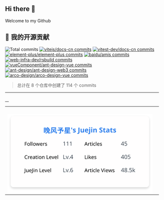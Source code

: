 ## Hi there 👋

Welcome to my Github

<!-- PR_STATS_START -->
## 🚀 我的开源贡献

<img src="https://img.shields.io/static/v1?label=Total+commits&message=114+in+8+repos&color=red&style=flat" alt="Total commits">
<a href="https://github.com/vitejs/docs-cn"><img src="https://img.shields.io/static/v1?label=vitejs%2Fdocs-cn&message=31+commits&color=orange&style=flat" alt="vitejs/docs-cn commits"></a>
<a href="https://github.com/vitest-dev/docs-cn"><img src="https://img.shields.io/static/v1?label=vitest-dev%2Fdocs-cn&message=58+commits&color=red&style=flat" alt="vitest-dev/docs-cn commits"></a>
<a href="https://github.com/element-plus/element-plus"><img src="https://img.shields.io/static/v1?label=element-plus%2Felement-plus&message=12+commits&color=brightgreen&style=flat" alt="element-plus/element-plus commits"></a>
<a href="https://github.com/baidu/amis"><img src="https://img.shields.io/static/v1?label=baidu%2Famis&message=2+commits&color=green&style=flat" alt="baidu/amis commits"></a>
<a href="https://github.com/web-infra-dev/rsbuild"><img src="https://img.shields.io/static/v1?label=web-infra-dev%2Frsbuild&message=1+commits&color=green&style=flat" alt="web-infra-dev/rsbuild commits"></a>
<a href="https://github.com/vueComponent/ant-design-vue"><img src="https://img.shields.io/static/v1?label=vueComponent%2Fant-design-vue&message=3+commits&color=green&style=flat" alt="vueComponent/ant-design-vue commits"></a>
<a href="https://github.com/ant-design/ant-design-web3"><img src="https://img.shields.io/static/v1?label=ant-design%2Fant-design-web3&message=5+commits&color=green&style=flat" alt="ant-design/ant-design-web3 commits"></a>
<a href="https://github.com/arco-design/arco-design-vue"><img src="https://img.shields.io/static/v1?label=arco-design%2Farco-design-vue&message=2+commits&color=green&style=flat" alt="arco-design/arco-design-vue commits"></a>

> 总计在 8 个仓库中创建了 114 个 commits

<!-- PR_STATS_END -->

<hr>

<a href="https://github.com/element-plus/element-plus/commits?author=lxKylin">
<img align="center" src="https://raw.githubusercontent.com/lxKylin/lxKylin/svg/element-plus.svg" alt="" /> 
</a>
<a href="https://github.com/vitest-dev/docs-cn/commits?author=lxKylin">
<img align="center" src="https://raw.githubusercontent.com/lxKylin/lxKylin/svg/docs-cn.svg" alt="" /> 
</a>
<a href="https://github.com/ant-design/ant-design/commits?author=lxKylin">
<img align="center" src="https://raw.githubusercontent.com/lxKylin/lxKylin/svg/ant-design.svg" alt="" /> 
</a>
<a href="https://github.com/ant-design/ant-design-web3/commits?author=lxKylin">
<img align="center" src="https://raw.githubusercontent.com/lxKylin/lxKylin/svg/ant-design-web3.svg" alt="" /> 
</a>

<table>
  <tr>
    <td><img align="center" src="https://github-readme-stats.vercel.app/api?username=lxKylin&show_icons=true&hide_border=true" alt="" /></td>
    <td><img align="center" src="https://github-readme-stats.vercel.app/api/top-langs/?username=lxKylin&layout=compact&hide_border=true" alt="" /></td>
  </tr>
  <tr>
    <td><img align="center" src="./image/juejin.svg" alt="" /></td>
  </tr>
</table>
